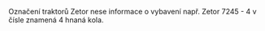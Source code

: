 Označení traktorů Zetor nese informace o vybavení např. Zetor 7245 - 4 v čísle znamená 4 hnaná kola.